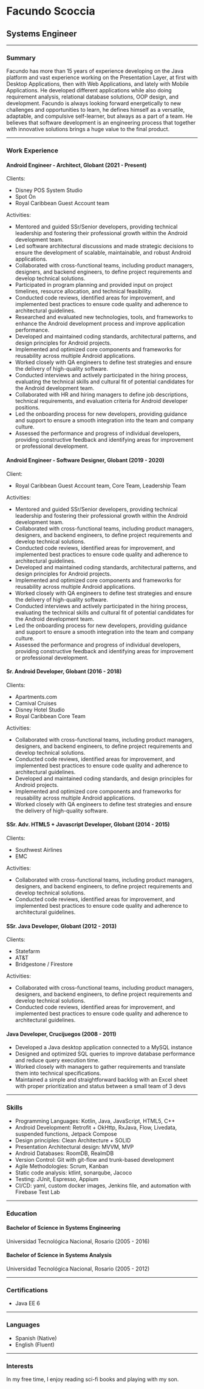 # Facundo Scoccia
## Systems Engineer

---

### Summary

Facundo has more than 15 years of experience developing on the Java platform and vast experience working on the Presentation Layer, at first with Desktop Applications, then with Web Applications, and lately with Mobile Applications.
He developed different applications while also doing requirement analysis, relational database solutions, OOP design, and development.
Facundo is always looking forward energetically to new challenges and opportunities to learn, he defines himself as a versatile, adaptable, and compulsive self-learner, but always as a part of a team. He believes that software
development is an engineering process that together with innovative solutions brings a huge value to the final product.

---

### Work Experience

#### Android Engineer - Architect, Globant (2021 - Present)

Clients:
- Disney POS System Studio
- Spot On
- Royal Caribbean Guest Account team

Activities:
- Mentored and guided SSr/Senior developers, providing technical leadership and fostering their professional growth within the Android development team.
- Led software architectural discussions and made strategic decisions to ensure the development of scalable, maintainable, and robust Android applications.
- Collaborated with cross-functional teams, including product managers, designers, and backend engineers, to define project requirements and develop technical solutions.
- Participated in program planning and provided input on project timelines, resource allocation, and technical feasibility.
- Conducted code reviews, identified areas for improvement, and implemented best practices to ensure code quality and adherence to architectural guidelines.
- Researched and evaluated new technologies, tools, and frameworks to enhance the Android development process and improve application performance.
- Developed and maintained coding standards, architectural patterns, and design principles for Android projects.
- Implemented and optimized core components and frameworks for reusability across multiple Android applications.
- Worked closely with QA engineers to define test strategies and ensure the delivery of high-quality software.
- Conducted interviews and actively participated in the hiring process, evaluating the technical skills and cultural fit of potential candidates for the Android development team.
- Collaborated with HR and hiring managers to define job descriptions, technical requirements, and evaluation criteria for Android developer positions.
- Led the onboarding process for new developers, providing guidance and support to ensure a smooth integration into the team and company culture.
- Assessed the performance and progress of individual developers, providing constructive feedback and identifying areas for improvement or professional development.

#### Android Engineer - Software Designer, Globant (2019 - 2020)

Client:
- Royal Caribbean Guest Account team, Core Team, Leadership Team

Activities:
- Mentored and guided SSr/Senior developers, providing technical leadership and fostering their professional growth within the Android development team.
- Collaborated with cross-functional teams, including product managers, designers, and backend engineers, to define project requirements and develop technical solutions.
- Conducted code reviews, identified areas for improvement, and implemented best practices to ensure code quality and adherence to architectural guidelines.
- Developed and maintained coding standards, architectural patterns, and design principles for Android projects.
- Implemented and optimized core components and frameworks for reusability across multiple Android applications.
- Worked closely with QA engineers to define test strategies and ensure the delivery of high-quality software.
- Conducted interviews and actively participated in the hiring process, evaluating the technical skills and cultural fit of potential candidates for the Android development team.
- Led the onboarding process for new developers, providing guidance and support to ensure a smooth integration into the team and company culture.
- Assessed the performance and progress of individual developers, providing constructive feedback and identifying areas for improvement or professional development.

#### Sr. Android Developer, Globant (2016 - 2018)

Clients:
- Apartments.com
- Carnival Cruises
- Disney Hotel Studio
- Royal Caribbean Core Team

Activities:
- Collaborated with cross-functional teams, including product managers, designers, and backend engineers, to define project requirements and develop technical solutions.
- Conducted code reviews, identified areas for improvement, and implemented best practices to ensure code quality and adherence to architectural guidelines.
- Developed and maintained coding standards, and design principles for Android projects.
- Implemented and optimized core components and frameworks for reusability across multiple Android applications.
- Worked closely with QA engineers to define test strategies and ensure the delivery of high-quality software.

#### SSr. Adv. HTML5 + Javascript Developer, Globant (2014 - 2015)

Clients:
- Southwest Airlines
- EMC

Activities:
- Collaborated with cross-functional teams, including product managers, designers, and backend engineers, to define project requirements and develop technical solutions.
- Conducted code reviews, identified areas for improvement, and implemented best practices to ensure code quality and adherence to architectural guidelines.

#### SSr. Java Developer, Globant (2012 - 2013)

Clients:
- Statefarm
- AT&T
- Bridgestone / Firestore

Activities:
- Collaborated with cross-functional teams, including product managers, designers, and backend engineers, to define project requirements and develop technical solutions.
- Conducted code reviews, identified areas for improvement, and implemented best practices to ensure code quality and adherence to architectural guidelines.

#### Java Developer, Crucijuegos (2008 - 2011)

- Developed a Java desktop application connected to a MySQL instance
- Designed and optimized SQL queries to improve database performance and reduce query execution time.
- Worked closely with managers to gather requirements and translate them into technical specifications.
- Maintained a simple and straightforward backlog with an Excel sheet with proper prioritization and status between a small team of 3 devs

---

### Skills

- Programming Languages: Kotlin, Java, JavaScript, HTML5, C++
- Android Development: Retrofit + OkHttp, RxJava, Flow, Livedata, suspended functions, Jetpack Compose
- Design principles: Clean Architecture + SOLID
- Presentation Architectural design: MVVM, MVP
- Android Databases: RoomDB, RealmDB
- Version Control: Git with git-flow and trunk-based development
- Agile Methodologies: Scrum, Kanban
- Static code analysis: ktlint, sonarqube, Jacoco
- Testing: JUnit, Espresso, Appium
- CI/CD: yaml, custom docker images, Jenkins file, and automation with Firebase Test Lab

---

### Education

#### Bachelor of Science in Systems Engineering
Universidad Tecnológica Nacional, Rosario (2005 - 2016)

#### Bachelor of Science in Systems Analysis
Universidad Tecnológica Nacional, Rosario (2005 - 2012)

---

### Certifications

- Java EE 6

---

### Languages

- Spanish (Native)
- English (Fluent)

---

### Interests

In my free time, I enjoy reading sci-fi books and playing with my son.

